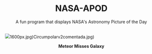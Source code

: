 <div align="center">
  <h1>
    NASA-APOD
  </h1>
</div>
  
<div align="center">
  A fun program that displays NASA's Astronomy Picture of the Day
</div>

<br>

![](https://apod.nasa.gov/apod/image/2407/M33Meteor_Chokshi_2000.jpg)1600px.jpg)Circumpolarv2comentada.jpg)

<p align = "center">
  <b>Meteor Misses Galaxy</b>
</p>

